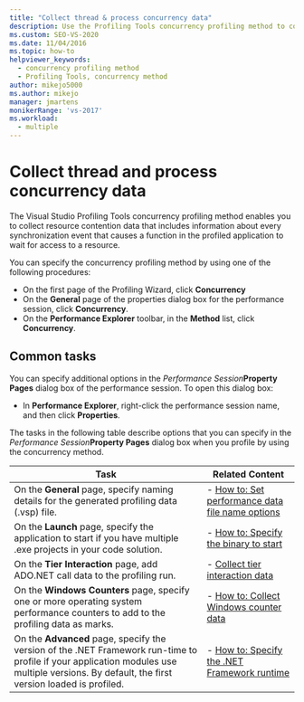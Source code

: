 ```yaml
---
title: "Collect thread & process concurrency data"
description: Use the Profiling Tools concurrency profiling method to collect data about every synchronization event that causes a function to wait for resource access.
ms.custom: SEO-VS-2020
ms.date: 11/04/2016
ms.topic: how-to
helpviewer_keywords: 
  - concurrency profiling method
  - Profiling Tools, concurrency method
author: mikejo5000
ms.author: mikejo
manager: jmartens
monikerRange: 'vs-2017'
ms.workload: 
  - multiple
---
```

# Collect thread and process concurrency data

The Visual Studio Profiling Tools concurrency profiling method enables you to collect resource contention data that includes information about every synchronization event that causes a function in the profiled application to wait for access to a resource.

You can specify the concurrency profiling method by using one of the following procedures:

- On the first page of the Profiling Wizard, click **Concurrency**
- On the **General** page of the properties dialog box for the performance session, click **Concurrency**.
- On the **Performance Explorer** toolbar, in the **Method** list, click **Concurrency**.

## Common tasks

You can specify additional options in the _Performance Session_**Property Pages** dialog box of the performance session. To open this dialog box:

- In **Performance Explorer**, right-click the performance session name, and then click **Properties**.

The tasks in the following table describe options that you can specify in the _Performance Session_**Property Pages** dialog box when you profile by using the concurrency method.

|Task|Related Content|
|----------|---------------------|
|On the **General** page, specify naming details for the generated profiling data (.vsp) file.|- [How to: Set performance data file name options](../profiling/how-to-set-performance-data-file-name-options.md)|
|On the **Launch** page, specify the application to start if you have multiple .exe projects in your code solution.|- [How to: Specify the binary to start](../profiling/how-to-specify-the-binary-to-start.md)|
|On the **Tier Interaction** page, add ADO.NET call data to the profiling run.|- [Collect tier interaction data](../profiling/collecting-tier-interaction-data.md)|
|On the **Windows Counters** page, specify one or more operating system performance counters to add to the profiling data as marks.|- [How to: Collect Windows counter data](../profiling/how-to-collect-windows-counter-data.md)|
|On the **Advanced** page, specify the version of the .NET Framework run-time to profile if your application modules use multiple versions. By default, the first version loaded is profiled.|- [How to: Specify the .NET Framework runtime](../profiling/how-to-specify-the-dotnet-framework-runtime.md)|
